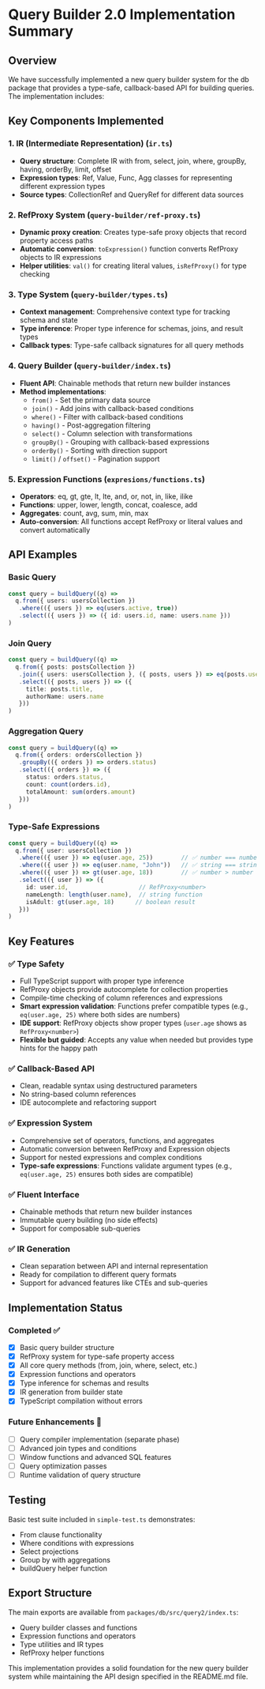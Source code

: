 # Query Builder 2.0 Implementation Summary

## Overview

We have successfully implemented a new query builder system for the db package that provides a type-safe, callback-based API for building queries. The implementation includes:

## Key Components Implemented

### 1. **IR (Intermediate Representation)** (`ir.ts`)
- **Query structure**: Complete IR with from, select, join, where, groupBy, having, orderBy, limit, offset
- **Expression types**: Ref, Value, Func, Agg classes for representing different expression types
- **Source types**: CollectionRef and QueryRef for different data sources

### 2. **RefProxy System** (`query-builder/ref-proxy.ts`)
- **Dynamic proxy creation**: Creates type-safe proxy objects that record property access paths
- **Automatic conversion**: `toExpression()` function converts RefProxy objects to IR expressions
- **Helper utilities**: `val()` for creating literal values, `isRefProxy()` for type checking

### 3. **Type System** (`query-builder/types.ts`)
- **Context management**: Comprehensive context type for tracking schema and state
- **Type inference**: Proper type inference for schemas, joins, and result types
- **Callback types**: Type-safe callback signatures for all query methods

### 4. **Query Builder** (`query-builder/index.ts`)
- **Fluent API**: Chainable methods that return new builder instances
- **Method implementations**:
  - `from()` - Set the primary data source
  - `join()` - Add joins with callback-based conditions
  - `where()` - Filter with callback-based conditions
  - `having()` - Post-aggregation filtering
  - `select()` - Column selection with transformations
  - `groupBy()` - Grouping with callback-based expressions
  - `orderBy()` - Sorting with direction support
  - `limit()` / `offset()` - Pagination support

### 5. **Expression Functions** (`expresions/functions.ts`)
- **Operators**: eq, gt, gte, lt, lte, and, or, not, in, like, ilike
- **Functions**: upper, lower, length, concat, coalesce, add
- **Aggregates**: count, avg, sum, min, max
- **Auto-conversion**: All functions accept RefProxy or literal values and convert automatically

## API Examples

### Basic Query
```ts
const query = buildQuery((q) =>
  q.from({ users: usersCollection })
   .where(({ users }) => eq(users.active, true))
   .select(({ users }) => ({ id: users.id, name: users.name }))
)
```

### Join Query
```ts
const query = buildQuery((q) =>
  q.from({ posts: postsCollection })
   .join({ users: usersCollection }, ({ posts, users }) => eq(posts.userId, users.id))
   .select(({ posts, users }) => ({
     title: posts.title,
     authorName: users.name
   }))
)
```

### Aggregation Query
```ts
const query = buildQuery((q) =>
  q.from({ orders: ordersCollection })
   .groupBy(({ orders }) => orders.status)
   .select(({ orders }) => ({
     status: orders.status,
     count: count(orders.id),
     totalAmount: sum(orders.amount)
   }))
)
```

### Type-Safe Expressions
```ts
const query = buildQuery((q) =>
  q.from({ user: usersCollection })
   .where(({ user }) => eq(user.age, 25))        // ✅ number === number
   .where(({ user }) => eq(user.name, "John"))   // ✅ string === string  
   .where(({ user }) => gt(user.age, 18))        // ✅ number > number
   .select(({ user }) => ({
     id: user.id,                    // RefProxy<number>
     nameLength: length(user.name),  // string function
     isAdult: gt(user.age, 18)      // boolean result
   }))
)
```

## Key Features

### ✅ **Type Safety**
- Full TypeScript support with proper type inference
- RefProxy objects provide autocomplete for collection properties
- Compile-time checking of column references and expressions
- **Smart expression validation**: Functions prefer compatible types (e.g., `eq(user.age, 25)` where both sides are numbers)
- **IDE support**: RefProxy objects show proper types (`user.age` shows as `RefProxy<number>`)
- **Flexible but guided**: Accepts any value when needed but provides type hints for the happy path

### ✅ **Callback-Based API**
- Clean, readable syntax using destructured parameters
- No string-based column references
- IDE autocomplete and refactoring support

### ✅ **Expression System**
- Comprehensive set of operators, functions, and aggregates
- Automatic conversion between RefProxy and Expression objects
- Support for nested expressions and complex conditions
- **Type-safe expressions**: Functions validate argument types (e.g., `eq(user.age, 25)` ensures both sides are compatible)

### ✅ **Fluent Interface**
- Chainable methods that return new builder instances
- Immutable query building (no side effects)
- Support for composable sub-queries

### ✅ **IR Generation**
- Clean separation between API and internal representation
- Ready for compilation to different query formats
- Support for advanced features like CTEs and sub-queries

## Implementation Status

### Completed ✅
- [x] Basic query builder structure
- [x] RefProxy system for type-safe property access
- [x] All core query methods (from, join, where, select, etc.)
- [x] Expression functions and operators
- [x] Type inference for schemas and results
- [x] IR generation from builder state
- [x] TypeScript compilation without errors

### Future Enhancements 🔮
- [ ] Query compiler implementation (separate phase)
- [ ] Advanced join types and conditions
- [ ] Window functions and advanced SQL features
- [ ] Query optimization passes
- [ ] Runtime validation of query structure

## Testing

Basic test suite included in `simple-test.ts` demonstrates:
- From clause functionality
- Where conditions with expressions
- Select projections
- Group by with aggregations
- buildQuery helper function

## Export Structure

The main exports are available from `packages/db/src/query2/index.ts`:
- Query builder classes and functions
- Expression functions and operators  
- Type utilities and IR types
- RefProxy helper functions

This implementation provides a solid foundation for the new query builder system while maintaining the API design specified in the README.md file. 